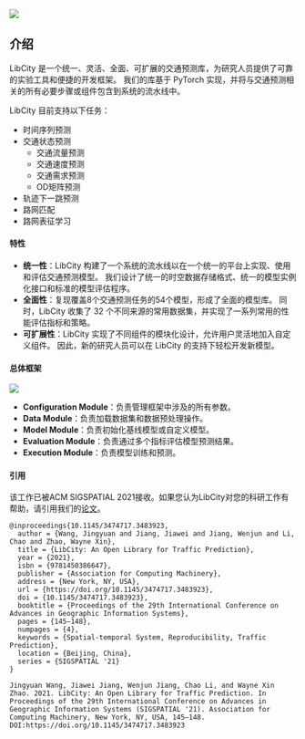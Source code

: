 ![](/_static/logo.png)

## 介绍

LibCity 是一个统一、灵活、全面、可扩展的交通预测库，为研究人员提供了可靠的实验工具和便捷的开发框架。 我们的库基于 PyTorch 实现，并将与交通预测相关的所有必要步骤或组件包含到系统的流水线中。

LibCity 目前支持以下任务：

* 时间序列预测
* 交通状态预测
  * 交通流量预测
  * 交通速度预测
  * 交通需求预测
  * OD矩阵预测
* 轨迹下一跳预测
* 路网匹配
* 路网表征学习

#### 特性

* **统一性**：LibCity 构建了一个系统的流水线以在一个统一的平台上实现、使用和评估交通预测模型。 我们设计了统一的时空数据存储格式、统一的模型实例化接口和标准的模型评估程序。
* **全面性**：复现覆盖8个交通预测任务的54个模型，形成了全面的模型库。 同时，LibCity 收集了 32 个不同来源的常用数据集，并实现了一系列常用的性能评估指标和策略。
* **可扩展性**：LibCity 实现了不同组件的模块化设计，允许用户灵活地加入自定义组件。 因此，新的研究人员可以在 LibCity 的支持下轻松开发新模型。

#### 总体框架

![](/_static/framework.png)

* **Configuration Module**：负责管理框架中涉及的所有参数。
* **Data Module**：负责加载数据集和数据预处理操作。
* **Model Module**：负责初始化基线模型或自定义模型。
* **Evaluation Module**：负责通过多个指标评估模型预测结果。
* **Execution Module**：负责模型训练和预测。

#### 引用

该工作已被ACM SIGSPATIAL 2021接收。如果您认为LibCity对您的科研工作有帮助，请引用我们的[论文](https://dl.acm.org/doi/10.1145/3474717.3483923)。

```
@inproceedings{10.1145/3474717.3483923,
  author = {Wang, Jingyuan and Jiang, Jiawei and Jiang, Wenjun and Li, Chao and Zhao, Wayne Xin},
  title = {LibCity: An Open Library for Traffic Prediction},
  year = {2021},
  isbn = {9781450386647},
  publisher = {Association for Computing Machinery},
  address = {New York, NY, USA},
  url = {https://doi.org/10.1145/3474717.3483923},
  doi = {10.1145/3474717.3483923},
  booktitle = {Proceedings of the 29th International Conference on Advances in Geographic Information Systems},
  pages = {145–148},
  numpages = {4},
  keywords = {Spatial-temporal System, Reproducibility, Traffic Prediction},
  location = {Beijing, China},
  series = {SIGSPATIAL '21}
}
```

```
Jingyuan Wang, Jiawei Jiang, Wenjun Jiang, Chao Li, and Wayne Xin Zhao. 2021. LibCity: An Open Library for Traffic Prediction. In Proceedings of the 29th International Conference on Advances in Geographic Information Systems (SIGSPATIAL '21). Association for Computing Machinery, New York, NY, USA, 145–148. DOI:https://doi.org/10.1145/3474717.3483923
```

